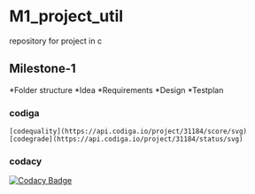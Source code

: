 # M1_project_util
repository for project in c
## Milestone-1
*Folder structure
*Idea
*Requirements
*Design
*Testplan
### codiga
    [codequality](https://api.codiga.io/project/31184/score/svg)
    [codegrade](https://api.codiga.io/project/31184/status/svg)
### codacy
[![Codacy Badge](https://app.codacy.com/project/badge/Grade/68148aa6008941b5ac95037d3da46c42)](https://www.codacy.com/gh/sneham10/M1_calender_util/dashboard?utm_source=github.com&amp;utm_medium=referral&amp;utm_content=sneham10/M1_calender_util&amp;utm_campaign=Badge_Grade)
